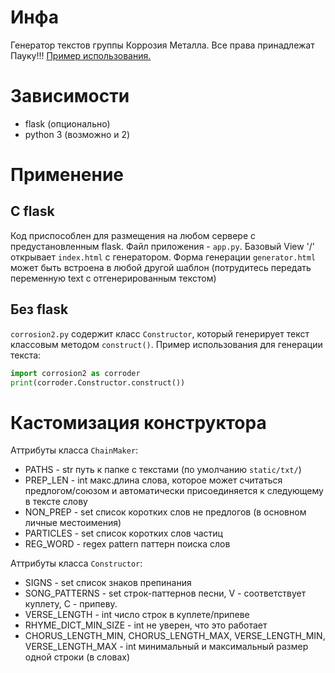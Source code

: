 # Инфа
Генератор текстов группы Коррозия Металла. Все права принадлежат Пауку!!!
[Пример использования.](http://nidhoggr.pythonanywhere.com/)

# Зависимости
- flask (опционально)
- python 3 (возможно и 2)

# Применение

## С flask

Код приспособлен для размещения на любом сервере с предустановленным flask. Файл приложения - `app.py`.
Базовый View '/' открывает `index.html` с генератором.
Форма генерации `generator.html` может быть встроена в любой другой шаблон (потрудитесь передать переменную text с отгенерированным текстом)

## Без flask

`corrosion2.py` содержит класс `Constructor`, который генерирует текст классовым методом `construct()`. Пример использования для генерации текста:
```python
import corrosion2 as corroder
print(corroder.Constructor.construct())
```
  
# Кастомизация конструктора

Аттрибуты класса `ChainMaker`:
- PATHS - str путь к папке с текстами (по умолчанию `static/txt/`)
- PREP_LEN - int макс.длина слова, которое может считаться предлогом/союзом и автоматически присоединяется к следующему в тексте слову
- NON_PREP - set список коротких слов не предлогов (в основном личные местоимения)
- PARTICLES - set список коротких слов частиц
- REG_WORD - regex pattern паттерн поиска слов

Аттрибуты класса `Constructor`:
- SIGNS - set список знаков препинания
- SONG_PATTERNS - set строк-паттернов песни, V - соответствует куплету, C - припеву.
- VERSE_LENGTH - int число строк в куплете/припеве
- RHYME_DICT_MIN_SIZE - int не уверен, что это работает
- CHORUS_LENGTH_MIN, CHORUS_LENGTH_MAX, VERSE_LENGTH_MIN, VERSE_LENGTH_MAX - int минимальный и максимальный размер одной строки (в словах)
